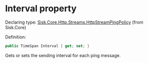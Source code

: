 <!--

Copyrights 2023 Sisk Framework - CypherPotato
Published under MIT license

!!! DO NOT EDIT THIS FILE !!!
This file was generated by a tool in the Sisk package. To edit the information in this documentation,
edit the XML documentation present in the Sisk source code.

-->


# Interval property

Declaring type: [Sisk.Core.Http.Streams.HttpStreamPingPolicy](/spec/Sisk.Core.Http.Streams.HttpStreamPingPolicy.md) (from Sisk.Core)


Definition:

```cs
public TimeSpan Interval { get; set; }
```

Gets or sets the sending interval for each ping message.

